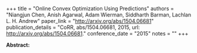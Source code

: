 +++
title = "Online Convex Optimization Using Predictions"
authors = "Niangjun Chen, Anish Agarwal, Adam Wierman, Siddharth Barman, Lachlan L. H. Andrew"
paper_link = "http://arxiv.org/abs/1504.06681"
publication_details = "CoRR, abs/1504.06681, 2015, url: <a href='http://arxiv.org/abs/1504.06681' target='_blank'>http://arxiv.org/abs/1504.06681</a>."
conference_date = "2015"
notes = ""
+++

<b>Abstract:</b>
